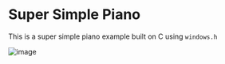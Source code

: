 # Super Simple Piano

This is a super simple piano example built on C using `windows.h`

![image](https://user-images.githubusercontent.com/46562212/135563027-540b6e8a-e8a1-432b-93a5-96372d743612.png)
